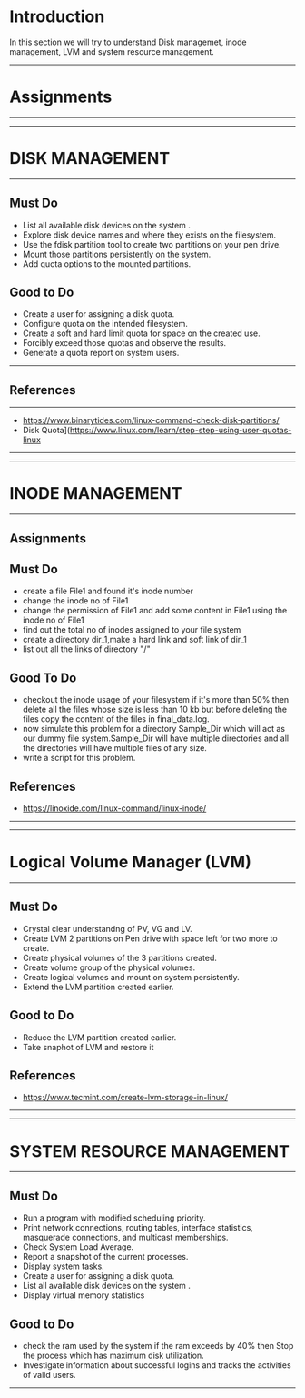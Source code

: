 # Introduction
In this section we will try to understand Disk managemet, inode management, LVM and system resource management.

---
# Assignments
---
--- 
# DISK MANAGEMENT 
---
## Must Do
- List all available disk devices on the system .
- Explore disk device names and where they exists on the filesystem.
- Use the fdisk partition tool to create two partitions on your pen drive.
- Mount those partitions persistently on the system.
- Add quota options to the mounted partitions.

## Good to Do
- Create a user for assigning a disk quota.
- Configure quota on the intended filesystem.
- Create a soft and hard limit quota for space on the created use.
- Forcibly exceed those quotas and observe the results.
- Generate a quota report on system users.
---

## References
---
* https://www.binarytides.com/linux-command-check-disk-partitions/
* Disk Quota](https://www.linux.com/learn/step-step-using-user-quotas-linux
---

--- 
# INODE MANAGEMENT
---
## Assignments
## Must Do
- create a file File1 and found it's inode number
- change the inode no of File1
- change the permission of File1 and add some content in File1 using the inode no of File1
- find out the total no of inodes assigned to your file system
- create a directory dir_1,make a hard link and soft link of dir_1
- list out all the links of directory "/"
## Good To Do
- checkout the inode usage of your filesystem if it's more than 50% then delete all the files whose size is less than 10 kb but before deleting the files copy the content of the files in final_data.log.
- now simulate this problem for a directory Sample_Dir which will act as our dummy file system.Sample_Dir will have multiple directories and all the directories will have multiple files of any size.
- write a script for this problem.

## References
* https://linoxide.com/linux-command/linux-inode/
---

--- 
# Logical Volume Manager (LVM)
---
## Must Do
- Crystal clear understandng of PV, VG and LV.
- Create LVM 2 partitions on Pen drive with space left for two more to create.
- Create physical volumes of the 3 partitions created.
- Create volume group of the physical volumes.
- Create logical volumes and mount on system persistently.
- Extend the LVM partition created earlier.

## Good to Do
- Reduce the LVM partition created earlier.
- Take snaphot of LVM and restore it

## References
* https://www.tecmint.com/create-lvm-storage-in-linux/
---

--- 
# SYSTEM RESOURCE MANAGEMENT
---

## Must Do

- Run a program with modified scheduling priority.
- Print network connections, routing tables, interface statistics, masquerade connections, and multicast memberships.
- Check System Load Average.
- Report a snapshot of the current processes.
- Display system tasks.
- Create a user for assigning a disk quota.
- List all available disk devices on the system .
- Display virtual memory statistics

## Good to Do

- check the ram used by the system if the ram exceeds by 40% then Stop the process which has maximum disk utilization.
- Investigate information about successful logins and tracks the activities of valid users.

---